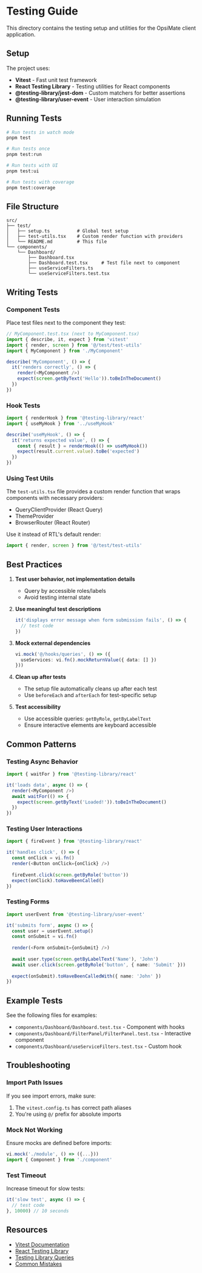 # Testing Guide

This directory contains the testing setup and utilities for the OpsiMate client application.

## Setup

The project uses:
- **Vitest** - Fast unit test framework
- **React Testing Library** - Testing utilities for React components
- **@testing-library/jest-dom** - Custom matchers for better assertions
- **@testing-library/user-event** - User interaction simulation

## Running Tests

```bash
# Run tests in watch mode
pnpm test

# Run tests once
pnpm test:run

# Run tests with UI
pnpm test:ui

# Run tests with coverage
pnpm test:coverage
```

## File Structure

```
src/
├── test/
│   ├── setup.ts          # Global test setup
│   ├── test-utils.tsx    # Custom render function with providers
│   └── README.md         # This file
└── components/
    └── Dashboard/
        ├── Dashboard.tsx
        ├── Dashboard.test.tsx     # Test file next to component
        ├── useServiceFilters.ts
        └── useServiceFilters.test.tsx
```

## Writing Tests

### Component Tests

Place test files next to the component they test:

```typescript
// MyComponent.test.tsx (next to MyComponent.tsx)
import { describe, it, expect } from 'vitest'
import { render, screen } from '@/test/test-utils'
import { MyComponent } from './MyComponent'

describe('MyComponent', () => {
  it('renders correctly', () => {
    render(<MyComponent />)
    expect(screen.getByText('Hello')).toBeInTheDocument()
  })
})
```

### Hook Tests

```typescript
import { renderHook } from '@testing-library/react'
import { useMyHook } from '../useMyHook'

describe('useMyHook', () => {
  it('returns expected value', () => {
    const { result } = renderHook(() => useMyHook())
    expect(result.current.value).toBe('expected')
  })
})
```

### Using Test Utils

The `test-utils.tsx` file provides a custom render function that wraps components with necessary providers:

- QueryClientProvider (React Query)
- ThemeProvider
- BrowserRouter (React Router)

Use it instead of RTL's default render:

```typescript
import { render, screen } from '@/test/test-utils'
```

## Best Practices

1. **Test user behavior, not implementation details**
   - Query by accessible roles/labels
   - Avoid testing internal state

2. **Use meaningful test descriptions**
   ```typescript
   it('displays error message when form submission fails', () => {
     // test code
   })
   ```

3. **Mock external dependencies**
   ```typescript
   vi.mock('@/hooks/queries', () => ({
     useServices: vi.fn().mockReturnValue({ data: [] })
   }))
   ```

4. **Clean up after tests**
   - The setup file automatically cleans up after each test
   - Use `beforeEach` and `afterEach` for test-specific setup

5. **Test accessibility**
   - Use accessible queries: `getByRole`, `getByLabelText`
   - Ensure interactive elements are keyboard accessible

## Common Patterns

### Testing Async Behavior

```typescript
import { waitFor } from '@testing-library/react'

it('loads data', async () => {
  render(<MyComponent />)
  await waitFor(() => {
    expect(screen.getByText('Loaded!')).toBeInTheDocument()
  })
})
```

### Testing User Interactions

```typescript
import { fireEvent } from '@testing-library/react'

it('handles click', () => {
  const onClick = vi.fn()
  render(<Button onClick={onClick} />)
  
  fireEvent.click(screen.getByRole('button'))
  expect(onClick).toHaveBeenCalled()
})
```

### Testing Forms

```typescript
import userEvent from '@testing-library/user-event'

it('submits form', async () => {
  const user = userEvent.setup()
  const onSubmit = vi.fn()
  
  render(<Form onSubmit={onSubmit} />)
  
  await user.type(screen.getByLabelText('Name'), 'John')
  await user.click(screen.getByRole('button', { name: 'Submit' }))
  
  expect(onSubmit).toHaveBeenCalledWith({ name: 'John' })
})
```

## Example Tests

See the following files for examples:
- `components/Dashboard/Dashboard.test.tsx` - Component with hooks
- `components/Dashboard/FilterPanel/FilterPanel.test.tsx` - Interactive component
- `components/Dashboard/useServiceFilters.test.tsx` - Custom hook

## Troubleshooting

### Import Path Issues

If you see import errors, make sure:
1. The `vitest.config.ts` has correct path aliases
2. You're using `@/` prefix for absolute imports

### Mock Not Working

Ensure mocks are defined before imports:
```typescript
vi.mock('./module', () => ({...}))
import { Component } from './component'
```

### Test Timeout

Increase timeout for slow tests:
```typescript
it('slow test', async () => {
  // test code
}, 10000) // 10 seconds
```

## Resources

- [Vitest Documentation](https://vitest.dev/)
- [React Testing Library](https://testing-library.com/react)
- [Testing Library Queries](https://testing-library.com/docs/queries/about)
- [Common Mistakes](https://kentcdodds.com/blog/common-mistakes-with-react-testing-library)

